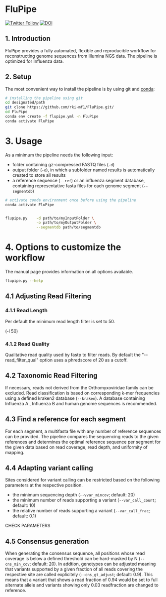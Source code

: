 # FluPipe

[![Twitter Follow](https://img.shields.io/twitter/follow/rki_de.svg?style=social)](https://twitter.com/rki_de)
[![DOI](https://zenodo.org/badge/652663468.svg)](https://zenodo.org/doi/10.5281/zenodo.13684139)



## 1. Introduction

FluPipe provides a fully automated, flexible and reproducible workflow for reconstructing genome sequences from Illumina NGS data. The pipeline is optimized for Influenza data.

## 2. Setup 

The most convenient way to install the pipeline is by using git and [conda](https://docs.conda.io/en/latest/miniconda.html):

```bash
# installing the pipeline using git
cd designated/path
git clone https://github.com/rki-mf1/FluPipe.git/
cd FluPipe
conda env create -f flupipe.yml -n FluPipe
conda activate FluPipe
```

# 3. Usage

As a minimum the pipeline needs the following input:
- folder containing gz-compressed FASTQ files (`-d`)
- output folder (`-o`), in which a subfolder named results is automatically created to store all results
- a reference sequence (`--ref`) or an influenza segment database, containing representative fasta files for each genome segment (`--segmentdb`)

```bash
# activate conda environment once before using the pipeline 
conda activate FluPipe 


flupipe.py    -d path/to/myInputFolder \
              -o path/to/myOutputFolder \
              --segmentdb path/to/segmentdb
```

# 4. Options to customize the workflow

The manual page provides information on all options available.

```bash
flupipe.py --help
```


## 4.1 Adjusting Read Filtering

### 4.1.1 Read Length

Per default the minimum read length filter is set to 50. 

(-l 50) 

### 4.1.2 Read Quality

Qualitative read quality used by fastp to filter reads.
By default the "--read_filter_qual" option uses a phredscore of 20 as a cutoff.

## 4.2 Taxonomic Read Filtering

If necessary, reads not derived from the Orthomyxoviridae family can be excluded. 
Read classification is based on corresponding k-mer frequencies using a defined kraken2 database (`--kraken`). 
A database containing Influenza A , Influenza B and human genome sequences is recommended. 

## 4.3 Find a reference for each segment

For each segment, a multifasta file with any number of reference sequences can be provided. The pipeline compares the sequencing reads to the given references and determines the optimal reference sequence per segment for the given data based on read coverage, read depth, and uniformity of mapping. 

## 4.4 Adapting variant calling

Sites considered for variant calling can be restricted based on the following parameters at the respective position.

- the minimum sequencing depth (`--vvar_mincov`; default: 20) 
- the minimum number of reads supporting a variant (`--var_call_count`; default: 10)
- the relative number of reads supporting a variant (`--var_call_frac`; default: 0.1) 

CHECK PARAMETERS


## 4.5 Consensus generation

When generating the consensus sequence, all positions whose read coverage is below a defined threshold can be hard-masked by N (`--cns_min_cov`; default: 20). 
In addtion, genotypes can be adjusted meaning that variants supported by a given fraction of all reads covering the respective site are called explicitely (`--cns_gt_adjust`; default: 0.9). 
This means that a variant that shows a read fraction of 0.94 would be set to full alternate allele and variants showing only 0.03 readfraction are changed to reference.

